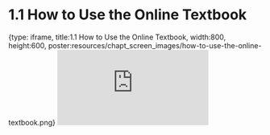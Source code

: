 # 1.1 How to Use the Online Textbook
 
{type: iframe, title:1.1 How to Use the Online Textbook, width:800, height:600, poster:resources/chapt_screen_images/how-to-use-the-online-textbook.png}
![](https://stephaniemyan.github.io/hgv_modules/no_toc/how-to-use-the-online-textbook.html)
 

 
